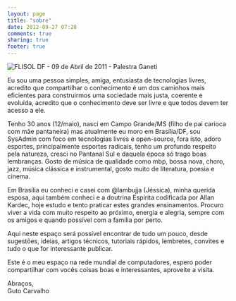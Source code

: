 ```yaml
---
layout: page
title: "sobre"
date: 2012-09-27 07:28
comments: true
sharing: true
footer: true
---
```


![FLISOL DF - 09 de Abril de 2011 - Palestra Ganeti](http://gutocarvalho.net/wordpress/wp-content/uploads/2007/07/gutocarvalho_2011_about.png "FLISOL DF - 09 de Abril de 2011 - Palestra Ganeti")

Eu sou uma pessoa simples, amiga, entusiasta de tecnologias livres, acredito que compartilhar o conhecimento é um dos caminhos mais eficientes para construirmos uma sociedade mais justa, coerente e evoluída, acredito que o conhecimento deve ser livre e que todos devem ter acesso a ele.

Tenho 30 anos (12/maio), nasci em Campo Grande/MS (filho de pai carioca com mãe pantaneira) mas atualmente eu moro em Brasília/DF, sou SysAdmin com foco em tecnologias livres e open-source, fora isto, adoro esportes, principalmente esportes radicais, tenho um profundo respeito pela natureza, cresci no Pantanal Sul e daquela época só trago boas lembranças. Gosto de música de qualidade como mbp, bossa nova, choro, jazz, música clássica e instrumental, gosto muito de literatura, poesia e cinema.

Em Brasília eu conheci e casei com @lambujja (Jéssica), minha querida esposa, aqui também conheci e a doutrina Espírita codificada por Allan Kardec, hoje estudo e tento praticar estes grandes ensinamentos. Procuro viver a vida com muito respeito ao próximo, energia e alegria, sempre com os amigos e quando possível com a família por perto.

Aqui neste espaço será possível encontrar de tudo um pouco, desde sugestões, ideias, artigos técnicos, tutoriais rápidos, lembretes, convites e tudo o que for interessante publicar.

Este é o meu espaço na rede mundial de computadores, espero poder compartilhar com vocês coisas boas e interessantes, aproveite a visita.

Abraços,<br>
Guto Carvalho
